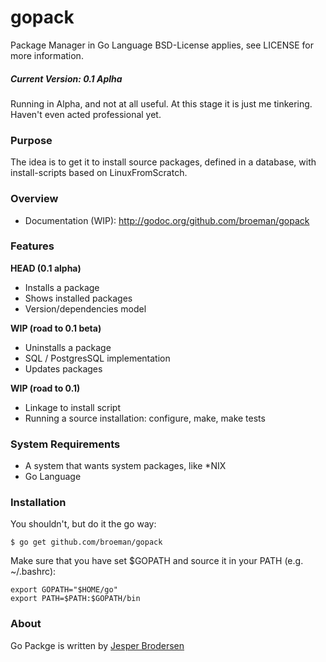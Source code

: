 gopack
======

Package Manager in Go Language
BSD-License applies, see LICENSE for more information.

##### Current Version: 0.1 Aplha
Running in Alpha, and not at all useful. At this stage it is just me tinkering. Haven't even acted professional yet.

### Purpose
The idea is to get it to install source packages, defined in a database, with install-scripts based on LinuxFromScratch.

### Overview
- Documentation (WIP): http://godoc.org/github.com/broeman/gopack

### Features
**HEAD (0.1 alpha)**
- Installs a package
- Shows installed packages
- Version/dependencies model

**WIP (road to 0.1 beta)**
- Uninstalls a package
- SQL / PostgresSQL implementation
- Updates packages

**WIP (road to 0.1)**
- Linkage to install script
- Running a source installation: configure, make, make tests

### System Requirements
- A system that wants system packages, like *NIX
- Go Language

### Installation
You shouldn't, but do it the go way:

```
$ go get github.com/broeman/gopack
```

Make sure that you have set $GOPATH and source it in your PATH (e.g. ~/.bashrc):
```
export GOPATH="$HOME/go"
export PATH=$PATH:$GOPATH/bin
```

### About
Go Packge is written by [Jesper Brodersen](http://jesperbrodersen.dk)